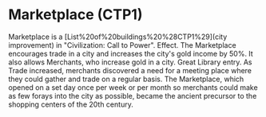 # Marketplace (CTP1)

Marketplace is a [List%20of%20buildings%20%28CTP1%29](city improvement) in "Civilization: Call to Power".
Effect.
The Marketplace encourages trade in a city and increases the city's gold income by 50%. It also allows Merchants, who increase gold in a city.
Great Library entry.
As Trade increased, merchants discovered a need for a meeting place where they could gather and trade on a regular basis. The Marketplace, which opened on a set day once per week or per month so merchants could make as few forays into the city as possible, became the ancient precursor to the shopping centers of the 20th century.